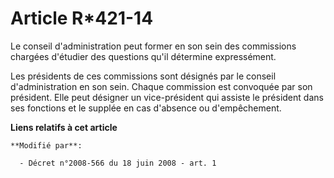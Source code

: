 # Article R*421-14

Le conseil d'administration peut former en son sein des commissions chargées d'étudier des questions qu'il détermine
expressément. 

Les présidents de ces commissions sont désignés par le conseil d'administration en son sein. Chaque commission est convoquée
par son président. Elle peut désigner un vice-président qui assiste le président dans ses fonctions et le supplée en cas
d'absence ou d'empêchement.

**Liens relatifs à cet article**

	**Modifié par**:

	  - Décret n°2008-566 du 18 juin 2008 - art. 1
